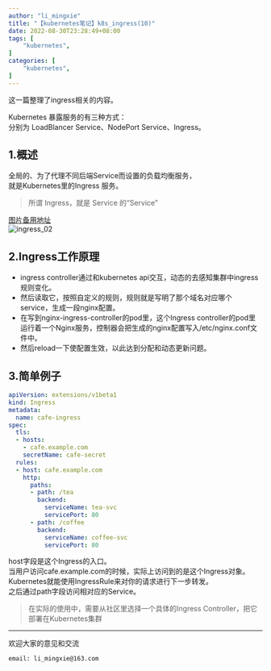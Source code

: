 ```yaml
---
author: "li_mingxie"
title: "【kubernetes笔记】k8s_ingress(10)"
date: 2022-08-30T23:28:49+08:00
tags: [
    "kubernetes",
]
categories: [
    "kubernetes",
]
---
```


这一篇整理了ingress相关的内容。
<!--more-->

Kubernetes 暴露服务的有三种方式：  
分别为 LoadBlancer Service、NodePort Service、Ingress。  

## 1.概述

全局的、为了代理不同后端Service而设置的负载均衡服务，  
就是Kubernetes里的Ingress 服务。  

> 所谓 Ingress，就是 Service 的“Service”

[图片备用地址](https://limingxie.github.io/images/system/kubernetes/ingress_02.png)  
![ingress_02](https://mingxie-blog.oss-cn-beijing.aliyuncs.com/image/system/kubernetes/ingress_02.png)

## 2.Ingress工作原理

* ingress controller通过和kubernetes api交互，动态的去感知集群中ingress规则变化。
* 然后读取它，按照自定义的规则，规则就是写明了那个域名对应哪个service，生成一段nginx配置。
* 在写到nginx-ingress-controller的pod里，这个Ingress controller的pod里运行着一个Nginx服务，控制器会把生成的nginx配置写入/etc/nginx.conf文件中。
* 然后reload一下使配置生效，以此达到分配和动态更新问题。

## 3.简单例子

```yaml
apiVersion: extensions/v1beta1
kind: Ingress
metadata:
  name: cafe-ingress
spec:
  tls:
  - hosts:
    - cafe.example.com
    secretName: cafe-secret
  rules:
  - host: cafe.example.com
    http:
      paths:
      - path: /tea
        backend:
          serviceName: tea-svc
          servicePort: 80
      - path: /coffee
        backend:
          serviceName: coffee-svc
          servicePort: 80
```

host字段是这个Ingress的入口。  
当用户访问cafe.example.com的时候，实际上访问到的是这个Ingress对象。  
Kubernetes就能使用IngressRule来对你的请求进行下一步转发。  
之后通过path字段访问相对应的Service。  

> 在实际的使用中，需要从社区里选择一个具体的Ingress Controller，把它部署在Kubernetes集群

<!-- 参考文章 https://zhuanlan.zhihu.com/p/302452502 -->

----------------------------------------------

欢迎大家的意见和交流

`email: li_mingxie@163.com`
